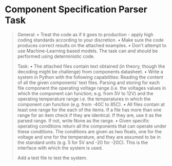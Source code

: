 # Component Specification Parser Task

> General:
> • Treat the code as if it goes to production - apply high coding standards according to your discretion.
> • Make sure the code produces correct results on the attached examples.
> • Don't attempt to use Machine-Learning based models. The task can and should be performed using deterministic code.
> 
> 
> Task:
> • The attached files contain text obtained (in theory, though the decoding might be challenge) from components datasheet.
> • Write a system in Python with the following capabilities:
> Reading the content of all the given components' text files.
> Parsing and storing for each file component the operating voltage range 
> (i.e. the voltages values in which the component can function; e.g. from 5V to 12V) 
> and the operating temperature range i.e. the temperatures in which the component can function (e.g. from -40C to 85C).
> • All files contain at least one range for the each of the items. 
> If a file has more than one range for an item check if they are identical. 
> If they are, use it as the parsed range. If not, write None as the range.
> • Given specific operating conditions return all the components that can operate under these conditions. 
> The conditions are given as two floats, one for the voltage and one for the temperature, 
> and they are assumed to be in the standard units (e.g. 5 for 5V and -20 for -20C).
> This is the interface with which the system is used.
> 
> Add a test file to test the system.